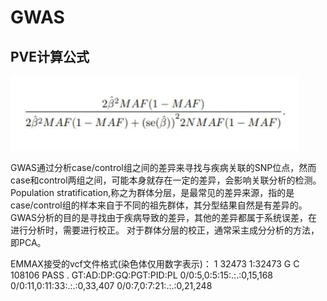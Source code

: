 # GWAS

## PVE计算公式
![image](https://github.com/LiuBinhahaha/Figs/blob/main/GWAS/maf.png)

GWAS通过分析case/control组之间的差异来寻找与疾病关联的SNP位点，然而case和control两组之间，可能本身就存在一定的差异，会影响关联分析的检测。
Population stratification,称之为群体分层，是最常见的差异来源，指的是case/control组的样本来自于不同的祖先群体，其分型结果自然是有差异的。GWAS分析的目的是寻找由于疾病导致的差异，其他的差异都属于系统误差，在进行分析时，需要进行校正。
对于群体分层的校正，通常采主成分分析的方法，即PCA。

EMMAX接受的vcf文件格式(染色体仅用数字表示)：
1      32473   1:32473       G       C       108106  PASS    .       GT:AD:DP:GQ:PGT:PID:PL  0/0:5,0:5:15:.:.:0,15,168       0/0:11,0:11:33:.:.:0,33,407     0/0:7,0:7:21:.:.:0,21,248
